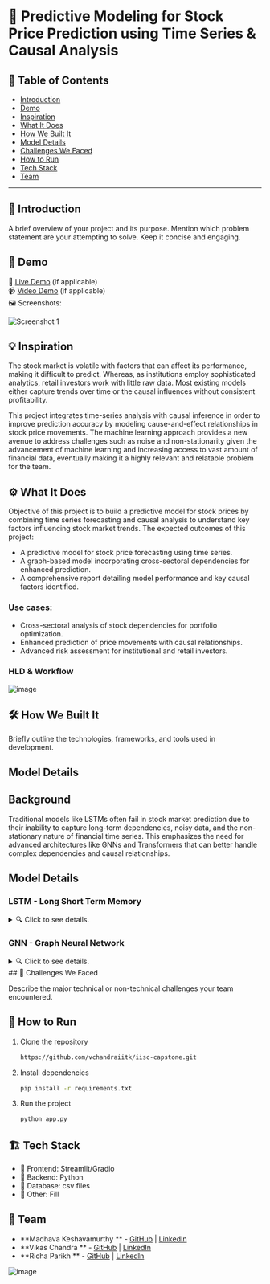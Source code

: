 # 🚀 Predictive Modeling for Stock Price Prediction using Time Series & Causal Analysis

## 📌 Table of Contents

- [Introduction](#introduction)
- [Demo](#demo)
- [Inspiration](#inspiration)
- [What It Does](#what-it-does)
- [How We Built It](#how-we-built-it)
- [Model Details](...)
- [Challenges We Faced](#challenges-we-faced)
- [How to Run](#how-to-run)
- [Tech Stack](#tech-stack)
- [Team](#team)

---

## 🎯 Introduction

A brief overview of your project and its purpose. Mention which problem statement are your attempting to solve. Keep it
concise and engaging.

## 🎥 Demo

🔗 [Live Demo](#) (if applicable)  
📹 [Video Demo](#) (if applicable)  
🖼️ Screenshots:

![Screenshot 1](link-to-image)

## 💡 Inspiration

The stock market is volatile with factors that can affect its performance, making it difficult to predict. Whereas, as
institutions employ sophisticated analytics, retail investors work with little raw data. Most existing models either
capture trends over time or the causal influences without consistent profitability.

This project integrates time-series analysis with causal inference in order to improve prediction accuracy by modeling
cause-and-effect relationships in stock price movements. The machine learning approach provides a new avenue to address
challenges such as noise and non-stationarity given the advancement of machine learning and increasing access to vast
amount of financial data, eventually making it a highly relevant and relatable problem for the team.

## ⚙️ What It Does

Objective of this project is to build a predictive model for stock prices by combining time series forecasting and
causal analysis to understand key factors influencing stock market trends. The expected outcomes of this project:

- A predictive model for stock price forecasting using time series.
- A graph-based model incorporating cross-sectoral dependencies for enhanced prediction.
- A comprehensive report detailing model performance and key causal factors identified.

### Use cases:

- Cross-sectoral analysis of stock dependencies for portfolio optimization.
- Enhanced prediction of price movements with causal relationships.
- Advanced risk assessment for institutional and retail investors.

### HLD & Workflow

![image](https://github.com/user-attachments/assets/8144cd95-2621-4626-8dcc-be055e83f912)

## 🛠️ How We Built It

Briefly outline the technologies, frameworks, and tools used in development.

## Model Details

## Background

Traditional models like LSTMs often fail in stock market prediction due to their
inability to capture long-term dependencies, noisy data, and the non-stationary
nature of financial time series. This emphasizes the need for advanced architectures like GNNs and
Transformers that can better handle complex dependencies and causal relationships.

## Model Details

### LSTM - Long Short Term Memory

<details>
   <summary>🔍 Click to see details.</summary>

LSTMs, are a specialized type of RNN architecture designed to tackle a specific challenge—remembering information over
extended periods. These models that enhance the memory capabilities of recurrent neural networks. These networks
typically hold short-term memory, utilizing earlier information for immediate tasks within the current neural network.

LSTMs can analyze historical price data and past events to potentially predict future trends, considering long-term
factors that might influence the price.
Even though LSTMs offer advantages for predicting stock market prices, there are still challenges to consider:

**Data Quality and Noise**: A multitude of factors influences stock prices, many of which remain unpredictable, such as
news events and social media sentiment. LSTMs might struggle to differentiate between relevant patterns and random noise
in
the data, potentially leading to inaccurate predictions.

**Limited Historical Data**: The effectiveness of LSTMs depends on the quality and quantity of historical data
available.
For newer companies or less liquid stocks, there might not be enough data to train the model effectively, limiting its
ability to capture long-term trends.

**Non-Linear Relationships**: While LSTMs can handle complex relationships, the stock market can exhibit sudden shifts
and
non-linear behavior due to unforeseen events. The model might not be able to perfectly capture these unpredictable
fluctuations.

**Overfitting and Generalizability**: There’s a risk of the model overfitting the training data, performing well on
historical data but failing to generalize to unseen future patterns. Careful hyperparameter tuning and validation
techniques are crucial to ensure the model can learn generalizable insights.

**Self-Fulfilling Prophecies**: If a large number of investors rely on LSTM predictions, their collective actions could
influence the market in a way that aligns with the prediction, creating a self-fulfilling prophecy. This highlights the
importance of using these predictions as a potential guide, not a guaranteed outcome.

**Causal Factors**: LSTM cannot take advantage of causal analysis in predicting a stock price. Macro factors such as
USD-INR, RepoRate etc play significant role in causing stock price movements

#### LSTM Results

When trained with Indian stock price details along with its macro-factors in place with the data, the
LSTM struggled to incorporate the causal dependencies and non-linear dependencies.

**Model Details**

```plain
Model: "sequential"
┏━━━━━━━━━━━━━━━━━━━━━━━━━━━━━━━━━┳━━━━━━━━━━━━━━━━━━━━━━━━┳━━━━━━━━━━━━━━━┓
┃ Layer (type)                    ┃ Output Shape           ┃       Param # ┃
┡━━━━━━━━━━━━━━━━━━━━━━━━━━━━━━━━━╇━━━━━━━━━━━━━━━━━━━━━━━━╇━━━━━━━━━━━━━━━┩
│ lstm (LSTM)                     │ (None, 64)             │        18,688 │
├─────────────────────────────────┼────────────────────────┼───────────────┤
│ dense (Dense)                   │ (None, 1)              │            65 │
└─────────────────────────────────┴────────────────────────┴───────────────┘
 Total params: 56,261 (219.77 KB)
 Trainable params: 18,753 (73.25 KB)
 Non-trainable params: 0 (0.00 B)
 Optimizer params: 37,508 (146.52 KB)
```

**Model Metric**

```plain
R-squared (R2): 0.8507604692671287
```

**Conclusion**
Since R2 is not very great, also, the model loss during training is found to be too high.
Hence LSTM is not a good fit for stock target prediction.

</details>

### GNN - Graph Neural Network

<details>
   <summary>🔍 Click to see details.</summary>

GNNs use a neural network architecture to learn from the graph structure and the attributes associated with nodes and
edges.
They can then use this learned knowledge to make predictions or draw conclusions. Graph transformers represent a
significant
advancement in the realm of machine learning, particularly for graph-structured data. They combine the strengths of
traditional
Graph Neural Networks (GNNs) with the powerful attention mechanisms of transformers, leading to enhanced performance
across
various tasks.

#### Core Concepts of Graph Transformers

Graph transformers utilize a message-passing framework similar to GNNs but incorporate self-attention mechanisms to
weigh the
importance of different nodes during the aggregation process. This allows for a more nuanced understanding of the
relationships
within the graph. The architecture typically consists of:

* **Input Layer**: Where node features are fed into the model.
* **Attention Mechanism**: This layer computes attention scores to determine the significance of neighboring nodes.
* **Aggregation Layer**: Node features are updated based on the weighted contributions from their neighbors.
* **Output Layer**: Produces the final predictions or embeddings.

#### GNN Transformer Convolutions

Transformer convolutions combine the local feature extraction capabilities of Convolutional Neural Networks (CNNs) with
the
global context understanding of Transformers. This hybrid approach aims to enhance performance.

**Key Features**

* **Local and Global Feature Extraction**: By utilizing convolutions, the model can capture local patterns while the
  Transformer
  layers provide a broader context.
* **Dynamic Attention Mechanisms**: Transformers introduce attention mechanisms that allow the model to focus on
  relevant
  parts of the input, improving interpretability and performance.
* **Scalability**: The architecture can be scaled up or down depending on the task, making it versatile for different
  applications.

##### Implementation Details

Here are the step by step details how we arrived at model implementations

1. Took the time series data of Stocks and Macro factors
2. Cleansed the data, performed EDA
3. To get all data onto same time interval, forward filled data to make it align with daily data of stocks
4. Macro factors and other economic indicators are forward filled to daily data
5. Merged Stock data with the Macro factors data based on Date
6. Checked if the data is stationary using ADF-Test with respect to the target which is closing price of the stock
7. Differencing to detrend the time series and make it stationary
8. Checked if macro factors are stationary and made it stationary
9. Ran Granger Causal Analysis to fetch causal inference between the Stocks and Macro factors and cross-sectoral
   dependencies
10. Constructed graph with the causal factors with Stocks and Macro factors as the nodes with edges representing
    cause-effect relationship between them
11. Normalized the data for macro factors
12. Converted graph data into tensors
13. Constructed Graph Transformer Convolutions with input parameters with causal factors and economic factors.
14. Used Relu activation function to negate the gradient descent problem. Also used Adam optimizer to tune the model
    parameters
15. Used model in eval mode to forecast the stock value.

Here is the model summary of our Graph Convolution Transformer

```plain
+--------------------------+-----------------------+----------------+----------+
| Layer                    | Input Shape           | Output Shape   | #Param   |
|--------------------------+-----------------------+----------------+----------|
| GNNTransformer           | [24227, 8], [2, 337]  | [24227, 1]     | 1,284    |
| ├─(conv1)TransformerConv | [24227, 8], [2, 337]  | [24227, 32]    | 1,152    |
| ├─(conv2)TransformerConv | [24227, 32], [2, 337] | [24227, 1]     | 132      |
+--------------------------+-----------------------+----------------+----------+

```

Example Causal DAG for RELIANCE stock
![img.png](img.png)

</details>
## 🚧 Challenges We Faced

Describe the major technical or non-technical challenges your team encountered.

## 🏃 How to Run

1. Clone the repository
   ```sh
   https://github.com/vchandraiitk/iisc-capstone.git
   ```
2. Install dependencies
   ```sh
   pip install -r requirements.txt
   ```
3. Run the project
   ```sh
   python app.py
   ```

## 🏗️ Tech Stack

- 🔹 Frontend: Streamlit/Gradio
- 🔹 Backend: Python
- 🔹 Database: csv files
- 🔹 Other: Fill

## 👥 Team

- **Madhava Keshavamurthy
  ** - [GitHub](https://github.com/madhavamk) | [LinkedIn](https://www.linkedin.com/in/madhavamk/)
- **Vikas Chandra
  ** - [GitHub](https://github.com/vchandraiitk) | [LinkedIn](https://www.linkedin.com/in/vikas-chandra-3112496/)
- **Richa Parikh
  ** - [GitHub](https://github.com/richa1543) | [LinkedIn](https://www.linkedin.com/in/richa-parikh-824a1b124/)

<img width="697" alt="image" src="https://github.com/user-attachments/assets/09307f59-6cb1-46ae-b237-e5e3c87fa078" />
